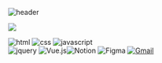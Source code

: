 ![header](https://capsule-render.vercel.app/api?type=waving&color=auto&height=250&section=header&text=Yhist%20Github&fontSize=80)

<img src="https://img.shields.io/badge/아이콘내용-바탕색?style=flat&logo=로고이름&logoColor=white"/>

<img alt="html" src ="https://img.shields.io/badge/HTML5-E34F26.svg?&style=for-the-badge&logo=HTML5&logoColor=fff"/> <img alt="css" src ="https://img.shields.io/badge/CSS3-1572B6.svg?&style=for-the-badge&logo=CSS3&logoColor=fff"/> <img alt="javascript" src ="https://img.shields.io/badge/javaScript-F7DF1E.svg?&style=for-the-badge&logo=javaScript&logoColor=fff"/><br /> <img alt="jquery" src ="https://img.shields.io/badge/jQuery-0769AD.svg?&style=for-the-badge&logo=jQuery&logoColor=fff"/> <img alt="Vue.js" src ="https://img.shields.io/badge/Vue.js-4FC08D.svg?&style=for-the-badge&logo=Vue.js&logoColor=fff"/>![Notion](https://img.shields.io/badge/Notion-%23000000.svg?style=for-the-badge&logo=notion&logoColor=white) ![Figma](https://img.shields.io/badge/figma-%23F24E1E.svg?style=for-the-badge&logo=figma&logoColor=white) <a href="mailto:92park@gmail.com">![Gmail](https://img.shields.io/badge/Gmail-D14836?style=for-the-badge&logo=gmail&logoColor=white)</a>


<!---
yhist/yhist is a ✨ special ✨ repository because its `README.md` (this file) appears on your GitHub profile.
You can click the Preview link to take a look at your changes.
--->

